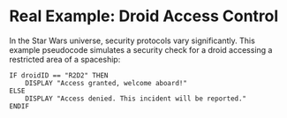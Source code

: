 # Real Example: Droid Access Control

In the Star Wars universe, security protocols vary significantly. This example pseudocode simulates a security check for a droid accessing a restricted area of a spaceship:

```plaintext
IF droidID == "R2D2" THEN
    DISPLAY "Access granted, welcome aboard!"
ELSE
    DISPLAY "Access denied. This incident will be reported."
ENDIF
